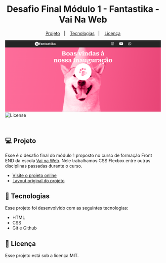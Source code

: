 <h1 align="center"> Desafio Final Módulo 1 - Fantastika - Vai Na Web </h1>


<p align="center"> 
  <a href="#-projeto">Projeto</a>&nbsp;&nbsp;&nbsp;|&nbsp;&nbsp;&nbsp;
  <a href="#-tecnologias">Tecnologias</a>&nbsp;&nbsp;&nbsp;|&nbsp;&nbsp;&nbsp;
  <a href="#memo-licença">Licença</a>
</p>
<img src="./assets/img/fantastika.png" align="center>
<p align="center">
  <img alt="License" src="https://img.shields.io/static/v1?label=license&message=MIT&color=49AA26&labelColor=000000">
</p>

<br>

## 💻 Projeto

Esse é o desafio final do módulo 1 proposto no curso de formação Front END da escola <a href="https://vainaweb.com.br/" target="_blank">Vai na Web<a>. Nele trabalhamos CSS Flexbox entre outras disciplinas passadas durante o curso.

- [Visite o projeto online](https://doougg26.github.io/Fantastika/)
- [Layout original do projeto](https://xd.adobe.com/view/c20d8ff9-baf0-4a06-b200-3ffde9c66040-975e/screen/af5cc547-c866-4eef-a092-487cd6f6c6aa/)

## 🔌 Tecnologias

Esse projeto foi desenvolvido com as seguintes tecnologias:

- HTML 
- CSS
- Git e Github


## :memo: Licença

Esse projeto está sob a licença MIT.

